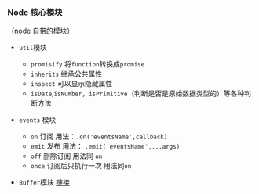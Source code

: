 ### Node 核心模块

（node 自带的模块）

- `util`模块

  - `promisify` 将`function`转换成`promise`
  - `inherits` 继承公共属性
  - `inspect` 可以显示隐藏属性
  - `isDate`,`isNumber`，`isPrimitive`（判断是否是原始数据类型的）等各种判断方法

- `events` 模块

  - `on` 订阅 用法：`.on('eventsName',callback)`
  - `emit` 发布 用法： `.emit('eventsName',...args)`
  - `off` 删除订阅 用法同 `on`
  - `once` 订阅后只执行一次 用法同`on`

- `Buffer`模块 [链接][1]

[1]: ./buffer
